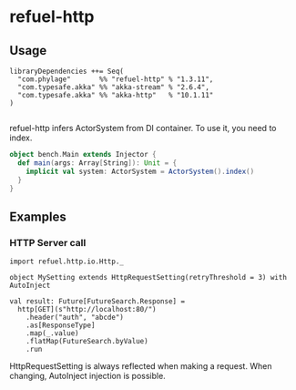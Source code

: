 # refuel-http

## Usage

```
libraryDependencies ++= Seq(
  "com.phylage"       %% "refuel-http" % "1.3.11",
  "com.typesafe.akka" %% "akka-stream" % "2.6.4",
  "com.typesafe.akka" %% "akka-http"   % "10.1.11"
)


````

refuel-http infers ActorSystem from DI container.
To use it, you need to index.

```scala
object bench.Main extends Injector {
  def main(args: Array[String]): Unit = {
    implicit val system: ActorSystem = ActorSystem().index()
  }
}
```

## Examples

### HTTP Server call

```
import refuel.http.io.Http._

object MySetting extends HttpRequestSetting(retryThreshold = 3) with AutoInject

val result: Future[FutureSearch.Response] =
  http[GET](s"http://localhost:80/")
    .header("auth", "abcde")
    .as[ResponseType]
    .map(_.value)
    .flatMap(FutureSearch.byValue)
    .run
```

HttpRequestSetting is always reflected when making a request.
When changing, AutoInject injection is possible.

